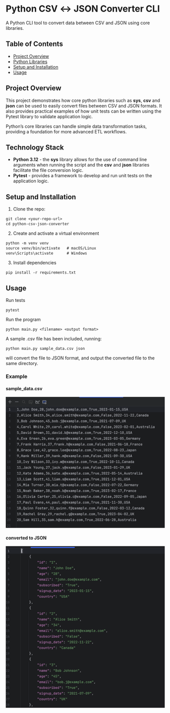 # Python CSV ↔ JSON Converter CLI

A Python CLI tool to convert data between CSV and JSON using core libraries. 

## Table of Contents
- [Project Overview](#project-overview)
- [Python Libraries](#python-libraries)
- [Setup and Installation](#setup-and-installation)
- [Usage](#usage)

## Project Overview
This project demonstrates how core python libraries such as **sys**, **csv** and **json** can be used to easily convert files between CSV and JSON formats. It also provides practical examples of how unit tests can be written using the Pytest library to validate application logic.

Python’s core libraries can handle simple data transformation tasks, providing a foundation for more advanced ETL workflows.

## Technology Stack
- **Python 3.12** - the **sys** library allows for the use of command line arguments when running the script and the **csv** and **json** libraries facilitate the file conversion logic.
- **Pytest** - provides a framework to develop and run unit tests on the application logic.


## Setup and Installation
1. Clone the repo:
```
git clone <your-repo-url>
cd python-csv-json-converter
```
2. Create and activate a virtual environment
```
python -m venv venv
source venv/bin/activate   # macOS/Linux
venv\Scripts\activate      # Windows
```
3. Install dependencies
```
pip install -r requirements.txt
```
## Usage
Run tests
```
pytest
```
Run the program
```
python main.py <filename> <output format>
```
A sample .csv file has been included, running:
```
python main.py sample_data.csv json
```
will convert the file to JSON format, and output the converted file to the same directory.

### Example

#### sample_data.csv
![sample_csv](csv_sample.png)

#### converted to JSON
![json_conversion](json_conversion_sample.png)


